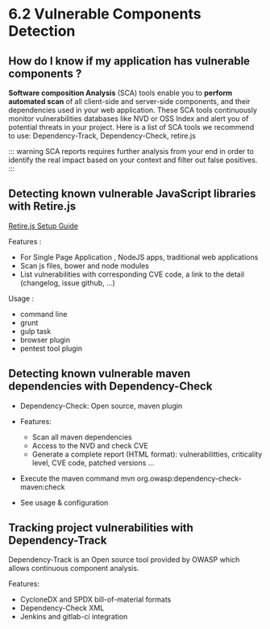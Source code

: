 # 6.2 Vulnerable Components Detection

## How do I know if my application has vulnerable components ?

**Software composition Analysis** (SCA) tools enable you to **perform automated scan** of all client-side and server-side components, and their dependencies used in your web application.
These SCA tools continuously monitor vulnerabilities databases like NVD or OSS Index and alert you of potential threats in your project.
Here is a list of SCA tools we recommend to use: Dependency-Track, Dependency-Check, retire.js

::: warning
SCA reports requires further analysis from your end in order to identify the real impact based on your context and filter out false positives.
:::

## Detecting known vulnerable JavaScript libraries with Retire.js

[Retire.js Setup Guide](http://retirejs.github.io/retire.js/)

Features :
- For Single Page Application , NodeJS apps, traditional web applications
- Scan js files, bower and node modules
- List vulnerabilities with corresponding CVE code, a link to the detail (changelog, issue github, ...)

Usage :

- command line
- grunt
- gulp task
- browser plugin
- pentest tool plugin

## Detecting known vulnerable maven dependencies with Dependency-Check

- Dependency-Check: Open source, maven plugin
- Features:
    - Scan all maven dependencies
    - Access to the NVD and check CVE
    - Generate a complete report (HTML format): vulnerabilitties, criticality level, CVE code, patched versions ...
    
- Execute the maven command mvn org.owasp:dependency-check-maven:check

- See usage & configuration

## Tracking project vulnerabilities with Dependency-Track

Dependency-Track is an Open source tool provided by OWASP which allows continuous component analysis.

Features:
- CycloneDX and SPDX bill-of-material formats
- Dependency-Check XML
- Jenkins and gitlab-ci integration
